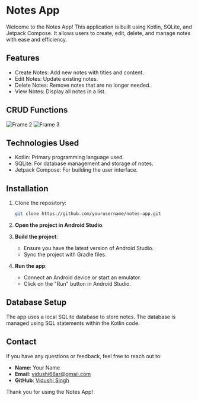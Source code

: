 # Notes App

Welcome to the Notes App! This application is built using Kotlin, SQLite, and Jetpack Compose. It allows users to create, edit, delete, and manage notes with ease and efficiency.

## Features

- Create Notes: Add new notes with titles and content.
- Edit Notes: Update existing notes.
- Delete Notes: Remove notes that are no longer needed.
- View Notes: Display all notes in a list.


## CRUD Functions
![Frame 2](https://github.com/user-attachments/assets/1875b473-2462-4319-8dbe-3c7327e844dd)
![Frame 3](https://github.com/user-attachments/assets/9cba6a37-8f6d-4272-8a8e-88791d1cc9a6)

## Technologies Used

- Kotlin: Primary programming language used.
- SQLite: For database management and storage of notes.
- Jetpack Compose: For building the user interface.

## Installation

1. Clone the repository:
    ```bash
    git clone https://github.com/yourusername/notes-app.git
    ```

2. **Open the project in Android Studio**.

3. **Build the project**:
    - Ensure you have the latest version of Android Studio.
    - Sync the project with Gradle files.

4. **Run the app**:
    - Connect an Android device or start an emulator.
    - Click on the "Run" button in Android Studio.

## Database Setup

The app uses a local SQLite database to store notes. The database is managed using SQL statements within the Kotlin code.


## Contact

If you have any questions or feedback, feel free to reach out to:

- **Name**: Your Name
- **Email**: vidushi68ar@gmail.com
- **GitHub**: [Vidushi Singh](https://github.com/VidushiSingh56)

Thank you for using the Notes App!

